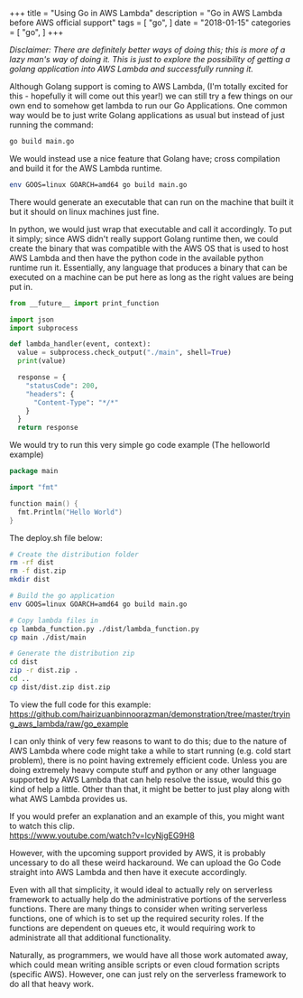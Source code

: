 +++
title = "Using Go in AWS Lambda"
description = "Go in AWS Lambda before AWS official support"
tags = [
    "go",
]
date = "2018-01-15"
categories = [
    "go",
]
+++

_Disclaimer: There are definitely better ways of doing this; this is more of a lazy man's way of doing it. This is just to explore the possibility of getting a golang application into AWS Lambda and successfully running it._

Although Golang support is coming to AWS Lambda, (I'm totally excited for this - hopefully it will come out this year!) we can still try a few things on our own end to somehow get lambda to run our Go Applications. One common way would be to just write Golang applications as usual but instead of just running the command:

```bash
go build main.go
```

We would instead use a nice feature that Golang have; cross compilation and build it for the AWS Lambda runtime.

```bash
env GOOS=linux GOARCH=amd64 go build main.go
```

There would generate an executable that can run on the machine that built it but it should on linux machines just fine.

In python, we would just wrap that executable and call it accordingly. To put it simply; since AWS didn't really support Golang runtime then, we could create the binary that was compatible with the AWS OS that is used to host AWS Lambda and then have the python code in the available python runtime run it. Essentially, any language that produces a binary that can be executed on a machine can be put here as long as the right values are being put in.

```python
from __future__ import print_function

import json
import subprocess

def lambda_handler(event, context):
  value = subprocess.check_output("./main", shell=True)
  print(value)

  response = {
    "statusCode": 200,
    "headers": {
      "Content-Type": "*/*"
    }
  }
  return response
```

We would try to run this very simple go code example (The helloworld example)

```go
package main

import "fmt"

function main() {
  fmt.Println("Hello World")
}
```

The deploy.sh file below:

```bash
# Create the distribution folder
rm -rf dist
rm -f dist.zip
mkdir dist

# Build the go application
env GOOS=linux GOARCH=amd64 go build main.go

# Copy lambda files in
cp lambda_function.py ./dist/lambda_function.py
cp main ./dist/main

# Generate the distribution zip
cd dist
zip -r dist.zip .
cd ..
cp dist/dist.zip dist.zip
```

To view the full code for this example:
https://github.com/hairizuanbinnoorazman/demonstration/tree/master/trying_aws_lambda/raw/go_example

I can only think of very few reasons to want to do this; due to the nature of AWS Lambda where code might take a while to start running (e.g. cold start problem), there is no point having extremely efficient code. Unless you are doing extremely heavy compute stuff and python or any other language supported by AWS Lambda that can help resolve the issue, would this go kind of help a little. Other than that, it might be better to just play along with what AWS Lambda provides us.

If you would prefer an explanation and an example of this, you might want to watch this clip.  
https://www.youtube.com/watch?v=lcyNjgEG9H8

However, with the upcoming support provided by AWS, it is probably uncessary to do all these weird hackaround. We can upload the Go Code straight into AWS Lambda and then have it execute accordingly.

Even with all that simplicity, it would ideal to actually rely on serverless framework to actually help do the administrative portions of the serverless functions. There are many things to consider when writing serverless functions, one of which is to set up the required security roles. If the functions are dependent on queues etc, it would requiring work to administrate all that additional functionality.

Naturally, as programmers, we would have all those work automated away, which could mean writing ansible scripts or even cloud formation scripts (specific AWS). However, one can just rely on the serverless framework to do all that heavy work.
